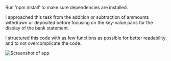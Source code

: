 Run 'npm install' to make sure dependencies are installed.

I approached this task from the addition or subtraction of ammounts withdrawn or deposited before focusing on the key-value pairs for the display of the bank statement.

I structured this code with as few functions as possible for better readability and to not overcomplicate the code.


![Screenshot of app](https://imgur.com/P160F99)